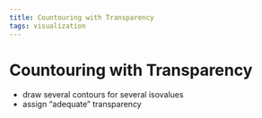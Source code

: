 ```yaml
---
title: Countouring with Transparency
tags: visualization
---
```


# Countouring with Transparency
- draw several contours for several isovalues
- assign “adequate” transparency































